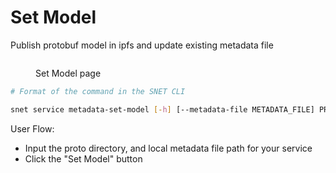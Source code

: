 # Set Model

Publish protobuf model in ipfs and update existing metadata file

<figure><img src="../../../../../../../public/assets/images/products/TUI/Screenshot 2024-08-17 at 6.00.03 PM.png" alt=""><figcaption><p>Set Model page</p></figcaption></figure>

```bash
# Format of the command in the SNET CLI

snet service metadata-set-model [-h] [--metadata-file METADATA_FILE] PROTO_DIR
```

User Flow:

* Input the proto directory, and local metadata file path for your service
* Click the "Set Model" button
